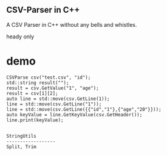 CSV-Parser in C++
------------------
A CSV Parser in C++ without any bells and whistles.

heady only

# demo
    CSVParse csv("test.csv", "id");
    std::string result("");
    result = csv.GetValue("1", "age");
    result = csv[1][2];
    auto line = std::move(csv.GetLine(1));
    line = std::move(csv.GetLine("1"));
    line = std::move(csv.GetLine({{"id","1"},{"age","20"}}));
    auto keyValue = line.GetKeyValue(csv.GetHeader());
    line.print(keyValue);
```

StringUtils
------------------
Split, Trim